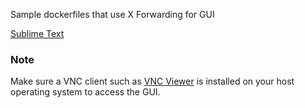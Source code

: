 Sample dockerfiles that use X Forwarding for GUI

[Sublime Text](sublimetext)

### Note

Make sure a VNC client such as [VNC Viewer](https://www.realvnc.com/en/connect/download/viewer/?lai_sr=0-4&lai_sl=l)  is installed on your host operating system to access the GUI. 

